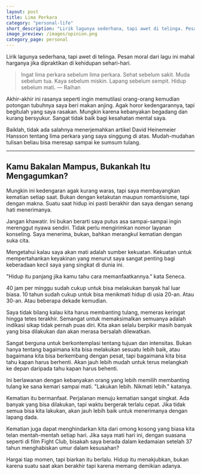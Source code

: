 ```yaml
---
layout: post
title: Lima Perkara
category: "personal-life"
short_description: "Lirik lagunya sederhana, tapi awet di telinga. Pesan moral dari lagu ini mahal harganya jika dipraktikan di kehidupan sehari-hari."
image_preview: /images/opinion.png
category_page: personal
---
```


Lirik lagunya sederhana, tapi awet di telinga. Pesan moral dari lagu ini mahal
harganya jika dipraktikan di kehidupan sehari-hari.

>Ingat lima perkara sebelum lima perkara. Sehat sebelum sakit.
Muda sebelum tua. Kaya sebelum miskin. Lapang sebelum sempit.
Hidup sebelum mati.
― Raihan

Akhir-akhir ini rasanya seperti ingin memutilasi orang-orang
kemudian potongan tubuhnya saya beri makan anjing. Agak horor kedengarannya,
tapi begitulah yang saya rasakan. Mungkin karena kebanyakan
begadang dan kurang bersyukur. Sangat tidak baik bagi kesahatan mental saya.

Baiklah, tidak ada salahnya menerjemahkan artikel David Heinemeier
Hansson tentang lima perkara yang saya singgung di atas. Mudah-mudahan
tulisan beliau bisa meresap sampai ke sumsum tulang.

* * *

## Kamu Bakalan Mampus, Bukankah Itu Mengagumkan?

Mungkin ini kedengaran agak kurang waras, tapi saya membayangkan kematian
setiap saat. Bukan dengan ketakutan maupun romantisisme, tapi dengan makna.
Suatu saat hidup ini pasti berakhir dan saya dengan senang hati
menerimanya.

Jangan khawatir. Ini bukan berarti saya putus asa sampai-sampai
ingin merenggut nyawa sendiri. Tidak perlu mengirimkan nomor layanan
konseling. Saya menerima, bukan, bahkan merangkul kematian
dengan suka cita.

Mengetahui kalau saya akan mati adalah sumber kekuatan. Kekuatan untuk
mempertahankan keyakinan yang menurut saya sangat penting bagi
keberadaan kecil saya yang singkat di dunia ini.

"Hidup itu panjang jika kamu tahu cara memanfaatkannya." kata Seneca.

40 jam per minggu sudah cukup untuk bisa melakukan banyak hal luar
biasa. 10 tahun sudah cukup untuk bisa menikmati hidup di usia 20-an.
Atau 30-an. Atau beberapa dekade kemudian.

Saya tidak bilang kalau kita harus membanting tulang, memeras keringat hingga
tetes terakhir. Semangat untuk memaksimalkan semuanya adalah indikasi
sikap tidak pernah puas diri. Kita akan selalu berpikir masih banyak yang
bisa dilakukan dan akan merasa bersalah dilewatkan.

Sangat berguna untuk berkontemplasi tentang tujuan
dan intensitas. Bukan hanya tentang bagaimana kita bisa melakukan sesuatu
lebih baik, atau bagaimana kita bisa berkembang dengan pesat, tapi bagaimana kita bisa
tahu kapan harus berhenti. Akan jauh lebih mudah untuk terus melangkah ke
depan daripada tahu kapan harus behenti.

Ini berlawanan dengan kebanyakan orang yang lebih memilih  membanting
tulang ke sana kemari sampai mati. "Lakukan lebih. Nikmati lebih." katanya.

Kematian itu bermanfaat. Perjalanan menuju kematian sangat singkat. Ada banyak
yang bisa dilakukan, tapi waktu bergerak terlalu cepat. Jika tidak semua bisa kita
lakukan, akan jauh lebih baik untuk menerimanya dengan lapang dada.

Kematian juga dapat menghindarkan kita dari omong kosong yang biasa kita telan
mentah-mentah setiap hari. Jika saya mati hari ini, dengan suasana seperti di
film Fight Club, bisakah saya berada dalam kedamaian setelah 37 tahun
menghabiskan umur dalam kesusahan?

Hargai tiap momen, tapi biarkan itu berlalu. Hidup itu menakjubkan, bukan
karena suatu saat akan berakhir tapi karena memang demikian adanya.
